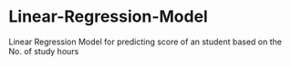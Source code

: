 # Linear-Regression-Model
 Linear Regression Model for predicting score of an student based on the No. of study hours 
